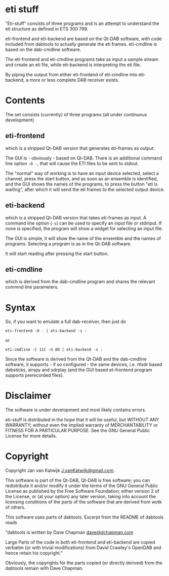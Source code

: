 # eti stuff

"Eti-stuff" consists of three programs and is an attempt to understand the eti structure as defined in ETS 300 799.

eti-frontend and eti-backend are based on the Qt-DAB software, with code included from dabtools to actually generate the eti frames. eti-cmdline is based on the dab-cmdline software.

The eti-frontend and eti-cmdline programs take as input a sample stream and create an eti file, while eti-backend is interpreting the eti file.

By piping the output from either eti-frontend of eti-cmdline into eti-backend, a more or less complete DAB receiver exists.

# Contents

The set consists (currently) of three programs (all under continuous development)

## eti-frontend

which is a stripped Qt-DAB version that generates eti-frames as output.

The GUI is - obviously - based on Qt-DAB. There is an additional command line option `-O -`, that will cause the ETI files to be sent to stdout.

The "normal" way of working is to have an input device selected, select a channel, press the start button, and as soon as an ensemble is identified, and the GUI shows the names of the programs, to press the button "eti is waiting", after which it will send the eti frames to the selected output device.
   
## eti-backend

which is a stripped Qt-DAB version that takes eti-frames as input. A command line option (`-s`) can be used to specify an input file or stdinput. If none is specified, the program will show a widget for selecting an input file.
   
The GUI is simple, it will show the name of the ensemble and the names of programs. Selecting a program is as in the Qt-DAB software. 

It will start reading after pressing the start button.

## eti-cmdline

which is derived from the dab-cmdline program and shares the relevant commnd line parameters.

# Syntax

So, if you want to emulate a full dab-receiver, then just do

    eti-frontend -O - | eti-backend -s -

or

    eti-cmdline -C 11C -G 80 | eti-backend -s -

Since the software is derived from the Qt-DAB and the dab-cmdline software, it supports - if so configured - the same devices, i.e. rtlsdr based dabsticks, airspy and sdrplay (and the GUI based et-frontend program supports prerecorded files).

# Disclaimer

The software is under development and most likely contains errors.

eti-stuff is distributed in the hope that it will be useful, but WITHOUT ANY WARRANTY; without even the implied warranty of MERCHANTABILITY or FITNESS FOR A PARTICULAR PURPOSE.  See the GNU General Public License for more details.


# Copyright

Copyright Jan van Katwijk <J.vanKatwijk@gmail.com>.

This software is part of the Qt-DAB, Qt-DAB is free software; you can redistribute it and/or modify it under the terms of the GNU General Public License as published by the Free Software Foundation; either version 2 of the License, or (at your option) any later version, taking into account the licensing conditions of the parts of the software that are derived from wotk of others.

This software uses parts of dabtools. Excerpt from the README of dabtools reads

"dabtools is written by Dave Chapman <dave@dchapman.com>
   
Large Parts of the code in both eti-frontend and eti-backend are copied verbatim (or with trivial modifications) from David Crawley's OpenDAB and hence retain his copyright."

Obviously, the copyrights for the parts copied (or directly derived) from the dabtools remain with Dave Chapman.
